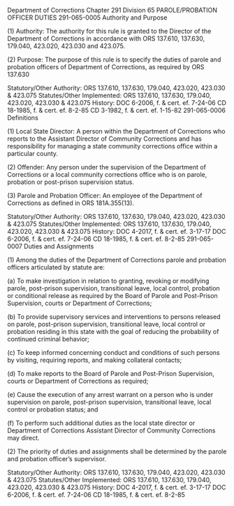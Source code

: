 Department of Corrections
Chapter 291
Division 65
PAROLE/PROBATION OFFICER DUTIES
291-065-0005
Authority and Purpose

(1) Authority: The authority for this rule is granted to the Director of the Department of Corrections in accordance with ORS 137.610, 137.630, 179.040, 423.020, 423.030 and 423.075.

(2) Purpose: The purpose of this rule is to specify the duties of parole and probation officers of Department of Corrections, as required by ORS 137.630

Statutory/Other Authority: ORS 137.610, 137.630, 179.040, 423.020, 423.030 & 423.075
Statutes/Other Implemented: ORS 137.610, 137.630, 179.040, 423.020, 423.030 & 423.075
History:
DOC 6-2006, f. & cert. ef. 7-24-06
CD 18-1985, f. & cert. ef. 8-2-85
CD 3-1982, f. & cert. ef. 1-15-82
291-065-0006
Definitions

(1) Local State Director: A person within the Department of Corrections who reports to the Assistant Director of Community Corrections and has responsibility for managing a state community corrections office within a particular county.

(2) Offender: Any person under the supervision of the Department of Corrections or a local community corrections office who is on parole, probation or post-prison supervision status.

(3) Parole and Probation Officer: An employee of the Department of Corrections as defined in ORS 181A.355(13).

Statutory/Other Authority: ORS 137.610, 137.630, 179.040, 423.020, 423.030 & 423.075
Statutes/Other Implemented: ORS 137.610, 137.630, 179.040, 423.020, 423.030 & 423.075
History:
DOC 4-2017, f. & cert. ef. 3-17-17
DOC 6-2006, f. & cert. ef. 7-24-06
CD 18-1985, f. & cert. ef. 8-2-85
291-065-0007
Duties and Assignments

(1) Among the duties of the Department of Corrections parole and probation officers articulated by statute are:

(a) To make investigation in relation to granting, revoking or modifying parole, post-prison supervision, transitional leave, local control, probation or conditional release as required by the Board of Parole and Post-Prison Supervision, courts or Department of Corrections;

(b) To provide supervisory services and interventions to persons released on parole, post-prison supervision, transitional leave, local control or probation residing in this state with the goal of reducing the probability of continued criminal behavior;

(c) To keep informed concerning conduct and conditions of such persons by visiting, requiring reports, and making collateral contacts;

(d) To make reports to the Board of Parole and Post-Prison Supervision, courts or Department of Corrections as required;

(e) Cause the execution of any arrest warrant on a person who is under supervision on parole, post-prison supervision, transitional leave, local control or probation status; and

(f) To perform such additional duties as the local state director or Department of Corrections Assistant Director of Community Corrections may direct.

(2) The priority of duties and assignments shall be determined by the parole and probation officer’s supervisor.

Statutory/Other Authority: ORS 137.610, 137.630, 179.040, 423.020, 423.030 & 423.075
Statutes/Other Implemented: ORS 137.610, 137.630, 179.040, 423.020, 423.030 & 423.075
History:
DOC 4-2017, f. & cert. ef. 3-17-17
DOC 6-2006, f. & cert. ef. 7-24-06
CD 18-1985, f. & cert. ef. 8-2-85
